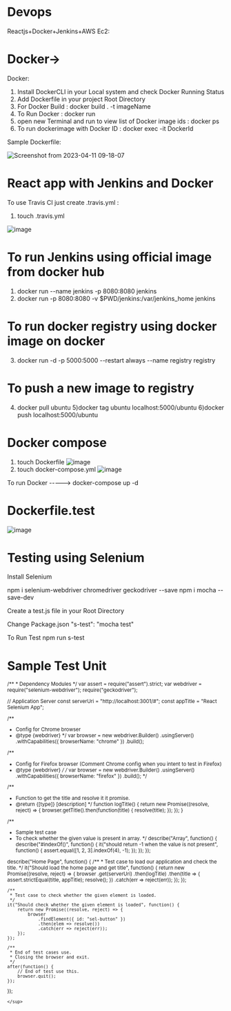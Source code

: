 # Devops


Reactjs+Docker+Jenkins+AWS Ec2:


# Docker->
Docker:
   1) Install DockerCLI in your Local system and check Docker Running Status
   2) Add Dockerfile in your project Root Directory
   3) For Docker Build : docker build . -t imageName
   4) To Run Docker : docker run <imageName>
   5) open new Terminal and run to view list of Docker image ids : docker ps
   6) To run dockerimage with Docker ID : docker exec -it DockerId
  
Sample Dockerfile:
 
![Screenshot from 2023-04-11 09-18-07](https://user-images.githubusercontent.com/89519757/231051220-33e61359-91ee-4970-b07c-c949d62c0479.png)

 # React app with Jenkins and Docker
  
 To use Travis CI just create .travis.yml :
  1) touch .travis.yml
  
  ![image](https://user-images.githubusercontent.com/89519757/231173660-8408a7fa-24d4-4df6-953f-24d6e27884b9.png)

   
 # To run Jenkins using official image from docker hub
   
   
 1) docker run --name jenkins -p 8080:8080 jenkins
 2) docker run -p 8080:8080 -v $PWD/jenkins:/var/jenkins_home jenkins
   
# To run docker registry using docker image on docker
   3) docker run -d -p 5000:5000 --restart always --name registry registry
   
   
 # To push a new image to registry
   
   4) docker pull ubuntu
   5)docker tag ubuntu localhost:5000/ubuntu
   6)docker push localhost:5000/ubuntu
# Docker compose
   1) touch Dockerfile
   ![image](https://user-images.githubusercontent.com/89519757/231203488-e37208ee-1d27-4a40-b2b9-7be06999aad3.png)
   2) touch docker-compose.yml
![image](https://user-images.githubusercontent.com/89519757/231203797-9c587897-b0f8-497c-8f46-fb89de892ef0.png)

   
 To run Docker -----> docker-compose up -d
   
 # Dockerfile.test
  
 ![image](https://user-images.githubusercontent.com/89519757/231204688-44ec4824-e2c2-4ace-b761-bf73586757e5.png)

   
 # Testing using Selenium
 
 Install Selenium 
   
   npm i selenium-webdriver chromedriver geckodriver --save
   npm i mocha --save-dev

 Create a test.js file in your Root Directory
   
 Change Package.json   "s-test": "mocha test"
 
 To Run Test  npm run s-test
 
 
 # Sample Test Unit
 <sup>
 /**
 * Dependency Modules
 */
var assert = require("assert").strict;
var webdriver = require("selenium-webdriver");
require("geckodriver");

// Application Server
const serverUri = "http://localhost:3001/#";
const appTitle = "React Selenium App";

/**
 * Config for Chrome browser
 * @type {webdriver}
 */
var browser = new webdriver.Builder()
	.usingServer()
	.withCapabilities({ browserName: "chrome" })
	.build();

/**
 * Config for Firefox browser (Comment Chrome config when you intent to test in Firefox)
 * @type {webdriver}
 */
/*
var browser = new webdriver.Builder()
	.usingServer()
	.withCapabilities({ browserName: "firefox" })
	.build();
 */

/**
 * Function to get the title and resolve it it promise.
 * @return {[type]} [description]
 */
function logTitle() {
	return new Promise((resolve, reject) => {
		browser.getTitle().then(function(title) {
			resolve(title);
		});
	});
}

/**
 * Sample test case
 * To check whether the given value is present in array.
 */
describe("Array", function() {
	describe("#indexOf()", function() {
		it("should return -1 when the value is not present", function() {
			assert.equal([1, 2, 3].indexOf(4), -1);
		});
	});
});

describe("Home Page", function() {
	/**
	 * Test case to load our application and check the title.
	 */
	it("Should load the home page and get title", function() {
		return new Promise((resolve, reject) => {
			browser
				.get(serverUri)
				.then(logTitle)
				.then(title => {
					assert.strictEqual(title, appTitle);
					resolve();
				})
				.catch(err => reject(err));
		});
	});

	/**
	 * Test case to check whether the given element is loaded.
	 */
	it("Should check whether the given element is loaded", function() {
		return new Promise((resolve, reject) => {
			browser
				.findElement({ id: "sel-button" })
				.then(elem => resolve())
				.catch(err => reject(err));
		});
	});

	/**
	 * End of test cases use.
	 * Closing the browser and exit.
	 */
	after(function() {
		// End of test use this.
		browser.quit();
	});
});
   
	</sup>
